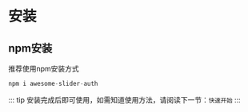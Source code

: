 # 安装

## npm安装
推荐使用npm安装方式
```js
npm i awesome-slider-auth
```
::: tip
安装完成后即可使用，如需知道使用方法，请阅读下一节：`快速开始`
:::
